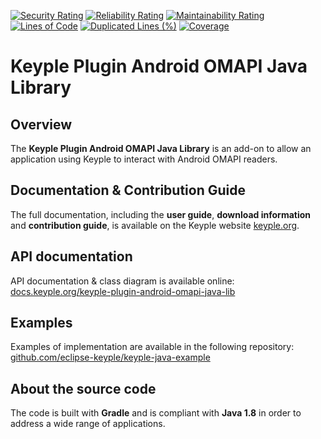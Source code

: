 [![Security Rating](https://sonarcloud.io/api/project_badges/measure?project=eclipse_keyple-plugin-android-omapi-java-lib&metric=security_rating)](https://sonarcloud.io/summary/new_code?id=eclipse_keyple-plugin-android-omapi-java-lib)
[![Reliability Rating](https://sonarcloud.io/api/project_badges/measure?project=eclipse_keyple-plugin-android-omapi-java-lib&metric=reliability_rating)](https://sonarcloud.io/summary/new_code?id=eclipse_keyple-plugin-android-omapi-java-lib)
[![Maintainability Rating](https://sonarcloud.io/api/project_badges/measure?project=eclipse_keyple-plugin-android-omapi-java-lib&metric=sqale_rating)](https://sonarcloud.io/summary/new_code?id=eclipse_keyple-plugin-android-omapi-java-lib)
[![Lines of Code](https://sonarcloud.io/api/project_badges/measure?project=eclipse_keyple-plugin-android-omapi-java-lib&metric=ncloc)](https://sonarcloud.io/summary/new_code?id=eclipse_keyple-plugin-android-omapi-java-lib)
[![Duplicated Lines (%)](https://sonarcloud.io/api/project_badges/measure?project=eclipse_keyple-plugin-android-omapi-java-lib&metric=duplicated_lines_density)](https://sonarcloud.io/summary/new_code?id=eclipse_keyple-plugin-android-omapi-java-lib)
[![Coverage](https://sonarcloud.io/api/project_badges/measure?project=eclipse_keyple-plugin-android-omapi-java-lib&metric=coverage)](https://sonarcloud.io/summary/new_code?id=eclipse_keyple-plugin-android-omapi-java-lib)

# Keyple Plugin Android OMAPI Java Library

## Overview

The **Keyple Plugin Android OMAPI Java Library** is an add-on to allow an application using Keyple to interact with Android OMAPI readers.

## Documentation & Contribution Guide

The full documentation, including the **user guide**, **download information** and **contribution guide**, is available on the Keyple website [keyple.org](https://keyple.org).

## API documentation

API documentation & class diagram is available online: [docs.keyple.org/keyple-plugin-android-omapi-java-lib](https://docs.keyple.org/keyple-plugin-android-omapi-java-lib)

## Examples

Examples of implementation are available in the following repository: [github.com/eclipse-keyple/keyple-java-example](https://github.com/eclipse-keyple/keyple-java-example)

## About the source code

The code is built with **Gradle** and is compliant with **Java 1.8** in order to address a wide range of applications.
